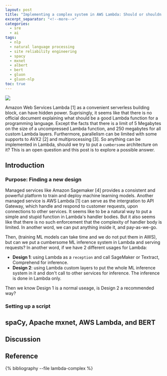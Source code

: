```yaml
---
layout: post
title: "Implementing a complex system in AWS Lambda: Should or shouldn't?"
excerpt_separator: "<!--more-->"
categories:
  - sre
  - ai
tags:
  - nlp
  - natural language processing
  - site reliability engineering
  - spacy
  - mxnet
  - albert
  - bert
  - gluon
  - gluon-nlp
toc: true
---
```


![](/assets/img/mxnet.png)

Amazon Web Services Lambda [1] as a convenient serverless building block, can have hidden power.
Suprisingly, it seems like that there is no official document explaining what should be a good Lambda function for a programming language.
Except the facts that there is a limit of 5 Megabytes on the size of a uncompressed Lambda function, and 250 megabytes for all custom Lambda layers.
Furthermore, parallelism can be limited with some supports to AVX2 [2] and multiprocessing [3].
So anything can be implemented in Lambda, should we try to put a `cumbersome` architecture on it?
This is an open question and this post is to explore a possible answer.
<!--more-->

## Introduction

### Purpose: Finding a new design

Managed services like Amazon Sagemaker [4] provides a consistent and powerful platform to train and deploy machine learning models.
Another managed service is AWS Lambda [1] can serve as the intergration to API Gateway, which handle and respond to customer requests, upon connections to other services.
It seems like to be a natural way to put a simple and stupid function in Lambda's handler bodies.
But it also seems like that there is no such enforcement that the complexity of handler body is limited.
In another word, we can put anything inside it, and pay-as-we-go.

Then, (training ML models can take time and we do not put them in AWS), but can we put a cumbersome ML inference system in Lambda and serving requests?
In another word, if we have 2 different usages for Lambda:

* **Design 1**: using Lambda as a `reception` and call SageMaker or Textract, Comprehend for inference.
* **Design 2**: using Lambda custom layers to put the whole ML inference system in it and don't call to other services for inference. The inference is done in Lambda only.

Then we know Design 1 is a normal useage, is Design 2 a recommended way?

### Setting up a script

## spaCy, Apache mxnet, AWS Lambda, and BERT

## Discussion

## Reference

{% bibliography --file lambda-complex %}